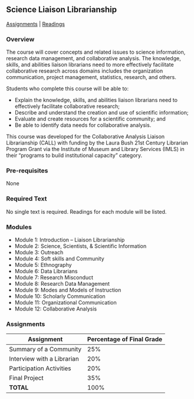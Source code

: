 ## Science Liaison Librarianship

[Assignments](Assignments.md) | [Readings](Readings.md) 

### Overview

The course will cover concepts and related issues to science information, research data management, and collaborative analysis. The knowledge, skills, and abilities liaison librarians need to more effectively facilitate collaborative research across domains includes the organization communication, project management, statistics, research, and others.

Students who complete this course will be able to:
- Explain the knowledge, skills, and abilities liaison librarians need to effectively facilitate collaborative research;
- Describe and understand the creation and use of scientific information;
- Evaluate and create resources for a scientific community; and
- Be able to identify data needs for collaborative analysis.

This course was developed for the Collaborative Analysis Liaison Librarianship (CALL) with funding by the Laura Bush 21st Century Librarian Program Grant via the Institute of Museum and Library Services (IMLS) in their “programs to build institutional capacity” category.

### Pre-requisites
None

### Required Text
No single text is required. Readings for each module will be listed.

### Modules

- Module 1: Introduction – Liaison Librarianship
- Module 2: Science, Scientists, & Scientific Information
- Module 3: Outreach
- Module 4: Soft skills and Community
- Module 5: Ethnography
- Module 6: Data Librarians
- Module 7: Research Misconduct
- Module 8: Research Data Management
- Module 9: Modes and Models of Instruction
- Module 10: Scholarly Communication 
- Module 11: Organizational Communication
- Module 12: Collaborative Analysis

### Assignments

| Assignment | Percentage of Final Grade |
| --- | --- |
| Summary of a Community | 25% |
| Interview with a Librarian | 20% |
| Participation Activities | 20% |
| Final Project | 35% |
| **TOTAL** | 100% |

